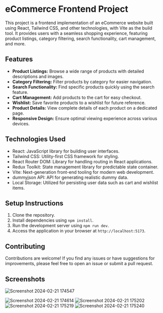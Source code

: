 # eCommerce Frontend Project

This project is a frontend implementation of an eCommerce website built using React, Tailwind CSS, and other technologies, with Vite as the build tool. It provides users with a seamless shopping experience, featuring product listings, category filtering, search functionality, cart management, and more.

## Features

- **Product Listings:** Browse a wide range of products with detailed descriptions and images.
- **Category Filtering:** Filter products by category for easier navigation.
- **Search Functionality:** Find specific products quickly using the search feature.
- **Cart Management:** Add products to the cart for easy checkout.
- **Wishlist:** Save favorite products to a wishlist for future reference.
- **Product Details:** View complete details of each product on a dedicated page.
- **Responsive Design:** Ensure optimal viewing experience across various devices.

## Technologies Used

- React: JavaScript library for building user interfaces.
- Tailwind CSS: Utility-first CSS framework for styling.
- React Router DOM: Library for handling routing in React applications.
- Redux Toolkit: State management library for predictable state container.
- Vite: Next-generation front-end tooling for modern web development.
- dummyjson API: API for generating realistic dummy data.
- Local Storage: Utilized for persisting user data such as cart and wishlist items.

## Setup Instructions

1. Clone the repository.
2. Install dependencies using `npm install`.
3. Run the development server using `npm run dev`.
4. Access the application in your browser at `http://localhost:5173`.

## Contributing

Contributions are welcome! If you find any issues or have suggestions for improvements, please feel free to open an issue or submit a pull request.

## Screenshots
![Screenshot 2024-02-21 174547](https://github.com/manishjhacse/manish-store-React-Ecommerce-Project-/assets/123859854/af2cdc4f-d252-4e6c-b3e8-c61bd630d9d8)

![Screenshot 2024-02-21 174614](https://github.com/manishjhacse/manish-store-React-Ecommerce-Project-/assets/123859854/6d054d32-11a3-4e94-a34e-8f1596ac5e4c)
![Screenshot 2024-02-21 175202](https://github.com/manishjhacse/manish-store-React-Ecommerce-Project-/assets/123859854/f1d691c3-e2df-47c0-b84b-727e04e4b623)
![Screenshot 2024-02-21 175219](https://github.com/manishjhacse/manish-store-React-Ecommerce-Project-/assets/123859854/d61fbc0c-fc26-42aa-9b17-cb541356fad5)
![Screenshot 2024-02-21 175240](https://github.com/manishjhacse/manish-store-React-Ecommerce-Project-/assets/123859854/0e57ee2a-68de-4b00-9647-fab14b72d133)
